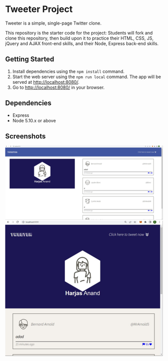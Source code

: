 # Tweeter Project

Tweeter is a simple, single-page Twitter clone.

This repository is the starter code for the project: Students will fork and clone this repository, then build upon it to practice their HTML, CSS, JS, jQuery and AJAX front-end skills, and their Node, Express back-end skills.

## Getting Started


1. Install dependencies using the `npm install` command.
2. Start the web server using the `npm run local` command. The app will be served at <http://localhost:8080/>.
3. Go to <http://localhost:8080/> in your browser.

## Dependencies

- Express
- Node 5.10.x or above
## Screenshots

!["Screenshot of tweet desktop"](https://github.com/Harjas101/Tweeter/blob/master/tweeter.JPG)
!["Screenshot of mobile"](https://github.com/Harjas101/Tweeter/blob/master/tweeter%20mobile.JPG)
